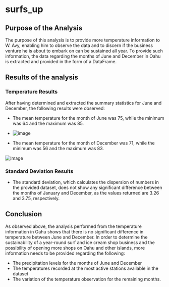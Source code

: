 # surfs_up

## Purpose of the Analysis

The purpose of this analysis is to provide more temperature information to W. Avy, enabling him to observe the data and to discern if the business venture he is about to embark on can be sustained all year. To provide such information, the data regarding the months of June and December in Oahu is extracted and provided in the form of a DataFrame.  

## Results of the analysis
### Temperature Results

After having determined and extracted the summary statistics for June and December, the following results were observed:

- The mean temperature for the month of June was 75, while the minimum was 64 and the maximum was 85.

- ![image](https://user-images.githubusercontent.com/75655852/109404664-28860a00-7936-11eb-87d9-cc057ca45bab.png)

- The mean temperature for the month of December was 71, while the minimum was 56 and the maximum was 83. 

![image](https://user-images.githubusercontent.com/75655852/109404866-45234180-7938-11eb-959d-8d055e2d07cb.png)

### Standard Deviation Results
- The standard deviation, which calculates the dispersion of numbers in the provided dataset, does not show any significant difference between the months of January and December, as the values returned are 3.26 and 3.75, respectively.

## Conclusion

As observed above, the analysis performed from the temperature information in Oahu shows that there is no significant difference in temperature between June and December. In order to determine the sustainability of a year-round surf and ice cream shop business and the possibility of opening more shops on Oahu and other islands, more information needs to be provided regarding the following:

- The precipitation levels for the months of June and December
- The temperatures recorded at the most active stations available in the dataset
- The variation of the temperature observation for the remaining months.



